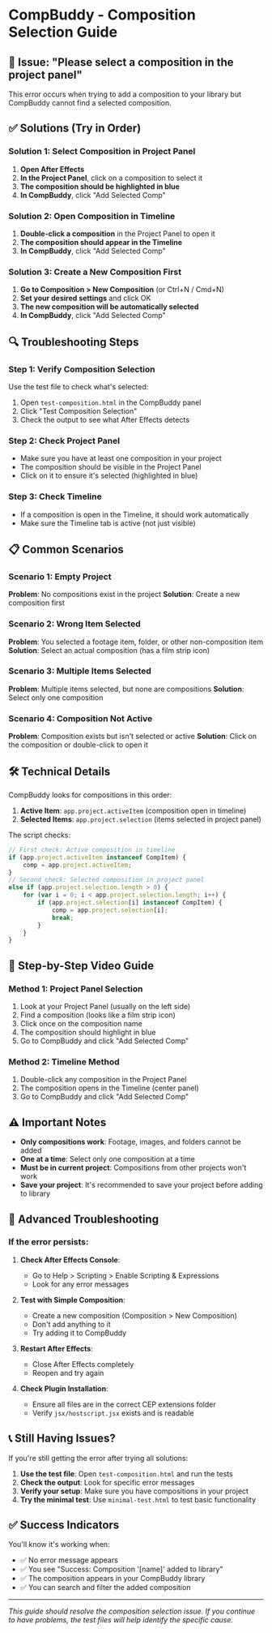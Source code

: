 # CompBuddy - Composition Selection Guide

## 🎯 Issue: "Please select a composition in the project panel"

This error occurs when trying to add a composition to your library but CompBuddy cannot find a selected composition.

## ✅ Solutions (Try in Order)

### Solution 1: Select Composition in Project Panel
1. **Open After Effects**
2. **In the Project Panel**, click on a composition to select it
3. **The composition should be highlighted in blue**
4. **In CompBuddy**, click "Add Selected Comp"

### Solution 2: Open Composition in Timeline
1. **Double-click a composition** in the Project Panel to open it
2. **The composition should appear in the Timeline**
3. **In CompBuddy**, click "Add Selected Comp"

### Solution 3: Create a New Composition First
1. **Go to Composition > New Composition** (or Ctrl+N / Cmd+N)
2. **Set your desired settings** and click OK
3. **The new composition will be automatically selected**
4. **In CompBuddy**, click "Add Selected Comp"

## 🔍 Troubleshooting Steps

### Step 1: Verify Composition Selection
Use the test file to check what's selected:
1. Open `test-composition.html` in the CompBuddy panel
2. Click "Test Composition Selection"
3. Check the output to see what After Effects detects

### Step 2: Check Project Panel
- Make sure you have at least one composition in your project
- The composition should be visible in the Project Panel
- Click on it to ensure it's selected (highlighted in blue)

### Step 3: Check Timeline
- If a composition is open in the Timeline, it should work automatically
- Make sure the Timeline tab is active (not just visible)

## 📋 Common Scenarios

### Scenario 1: Empty Project
**Problem**: No compositions exist in the project
**Solution**: Create a new composition first

### Scenario 2: Wrong Item Selected
**Problem**: You selected a footage item, folder, or other non-composition item
**Solution**: Select an actual composition (has a film strip icon)

### Scenario 3: Multiple Items Selected
**Problem**: Multiple items selected, but none are compositions
**Solution**: Select only one composition

### Scenario 4: Composition Not Active
**Problem**: Composition exists but isn't selected or active
**Solution**: Click on the composition or double-click to open it

## 🛠️ Technical Details

CompBuddy looks for compositions in this order:
1. **Active Item**: `app.project.activeItem` (composition open in timeline)
2. **Selected Items**: `app.project.selection` (items selected in project panel)

The script checks:
```javascript
// First check: Active composition in timeline
if (app.project.activeItem instanceof CompItem) {
    comp = app.project.activeItem;
}
// Second check: Selected composition in project panel
else if (app.project.selection.length > 0) {
    for (var i = 0; i < app.project.selection.length; i++) {
        if (app.project.selection[i] instanceof CompItem) {
            comp = app.project.selection[i];
            break;
        }
    }
}
```

## 🎥 Step-by-Step Video Guide

### Method 1: Project Panel Selection
1. Look at your Project Panel (usually on the left side)
2. Find a composition (looks like a film strip icon)
3. Click once on the composition name
4. The composition should highlight in blue
5. Go to CompBuddy and click "Add Selected Comp"

### Method 2: Timeline Method
1. Double-click any composition in the Project Panel
2. The composition opens in the Timeline (center panel)
3. Go to CompBuddy and click "Add Selected Comp"

## ⚠️ Important Notes

- **Only compositions work**: Footage, images, and folders cannot be added
- **One at a time**: Select only one composition at a time
- **Must be in current project**: Compositions from other projects won't work
- **Save your project**: It's recommended to save your project before adding to library

## 🔧 Advanced Troubleshooting

### If the error persists:

1. **Check After Effects Console**:
   - Go to Help > Scripting > Enable Scripting & Expressions
   - Look for any error messages

2. **Test with Simple Composition**:
   - Create a new composition (Composition > New Composition)
   - Don't add anything to it
   - Try adding it to CompBuddy

3. **Restart After Effects**:
   - Close After Effects completely
   - Reopen and try again

4. **Check Plugin Installation**:
   - Ensure all files are in the correct CEP extensions folder
   - Verify `jsx/hostscript.jsx` exists and is readable

## 📞 Still Having Issues?

If you're still getting the error after trying all solutions:

1. **Use the test file**: Open `test-composition.html` and run the tests
2. **Check the output**: Look for specific error messages
3. **Verify your setup**: Make sure you have compositions in your project
4. **Try the minimal test**: Use `minimal-test.html` to test basic functionality

## ✅ Success Indicators

You'll know it's working when:
- ✅ No error message appears
- ✅ You see "Success: Composition '[name]' added to library"
- ✅ The composition appears in your CompBuddy library
- ✅ You can search and filter the added composition

---

*This guide should resolve the composition selection issue. If you continue to have problems, the test files will help identify the specific cause.*